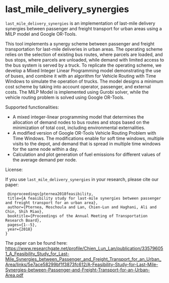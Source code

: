 # last_mile_delivery_synergies
`last_mile_delivery_synergies` is an implementation of last-mile delivery synergies between passenger and freight transport for urban areas using a MILP model and Google OR-Tools.

This tool implements a synergy scheme between passenger and freight transportation for last-mile deliveries in urban areas. The operating scheme relies on the selection of existing bus routes, where parcels are loaded, and bus stops, where parcels are unloaded, while demand with limited access to the bus system is served by a truck. To replicate the operating scheme, we develop a Mixed Integer Linear Programming model demonstrating the use of buses, and combine it with an algorithm for Vehicle Routing with Time Windows to simulate the operation of trucks. The model designs a minimum cost scheme by taking into account operator, passenger, and external costs.
The MILP Model is implemented using Gurobi solver, while the vehicle routing problem is solved using Google OR-Tools.

Supported functionalities:

- A mixed integer-linear programming model that determines the allocation of demand nodes to bus routes and stops based on the minimization of total cost, including environmental externalities.
- A modified version of Google OR-Tools Vehicle Routing Problem with Time Windows. The modifications enable for soft time windows, multiple visits to the depot, and demand that is spread in multiple time windows for the same node within a day.
- Calculation and plot generation of fuel emissions for different values of the average demand per node.

License:

If you use `last_mile_delivery_synergies` in your research, please cite our paper:

```
 @inproceedings{pternea2018feasibility,
 title={A feasibility study for last-mile synergies between passenger and freight transport for an urban area},
 author={Pternea, Moschoula and Lan, Chien-Lun and Haghani, Ali and Chin, Shih Miao},  
 booktitle={Proceedings of the Annual Meeting of Transportation Research Board},
 pages={1--5},  
 year={2018} 
}
```

The paper can be found here: https://www.researchgate.net/profile/Chien_Lun_Lan/publication/335796051_A_Feasibility_Study_for_Last-Mile_Synergies_between_Passenger_and_Freight_Transport_for_an_Urban_Area/links/5e7ace58299bf1f3873fc612/A-Feasibility-Study-for-Last-Mile-Synergies-between-Passenger-and-Freight-Transport-for-an-Urban-Area.pdf
